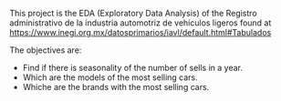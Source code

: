This project is the EDA (Exploratory Data Analysis) of the Registro administrativo de la industria automotriz de vehículos ligeros found at https://www.inegi.org.mx/datosprimarios/iavl/default.html#Tabulados 

The objectives are:
- Find if there is seasonality of the number of sells in a year.
- Which are the models of the most selling cars.
- Whiche are the brands with the most selling cars.
